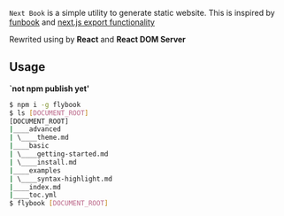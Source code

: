 `Next Book` is a simple utility to generate static website. This is inspired by [funbook](https://funbook.js.org/) and [next.js export functionality](https://zeit.co/blog/next)

Rewrited using by **React** and **React DOM Server**

## Usage

**`not npm publish yet'**

```bash
$ npm i -g flybook
$ ls [DOCUMENT_ROOT]
[DOCUMENT_ROOT]
|____advanced
| \____theme.md
|____basic
| \____getting-started.md
| \____install.md
|____examples
| \____syntax-highlight.md
|____index.md
|____toc.yml
$ flybook [DOCUMENT_ROOT]
```
